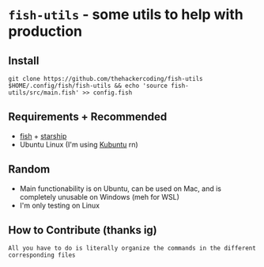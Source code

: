 # `fish-utils` - some utils to help with production 

## Install
```
git clone https://github.com/thehackercoding/fish-utils $HOME/.config/fish/fish-utils && echo 'source fish-utils/src/main.fish' >> config.fish
```

## Requirements + Recommended
* [fish](https://fishshell.com/) + [starship](https://starship.rs/)
* Ubuntu Linux (I'm using [Kubuntu](https://kubuntu.org/) rn)

## Random
* Main functionability is on Ubuntu, can be used on Mac, and is completely unusable on Windows (meh for WSL)
* I'm only testing on Linux

## How to Contribute (thanks ig)
`All you have to do is literally organize the commands in the different corresponding files`
